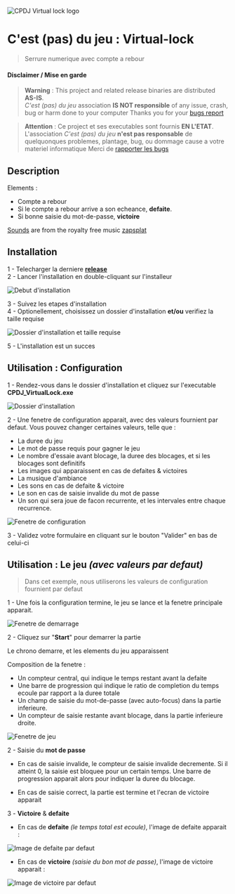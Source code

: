 ![CPDJ Virtual lock logo](https://github.com/cpdj37-c-est-pas-du-jeu/Virtual-lock/blob/master/CPDJ_VirtualLock/ressources/images/logo/Virtual_lock_logo_128_x_128.png)

# C'est (pas) du jeu : Virtual-lock
> Serrure numerique avec compte a rebour

#### Disclaimer / Mise en garde

> **Warning** : This project and related release binaries are distributed **AS-IS**.<br>
> *C'est (pas) du jeu* association **IS NOT responsible** of any issue, crash, bug or harm done to your computer
> Thanks you for your [bugs report](https://github.com/cpdj37-c-est-pas-du-jeu/Virtual-lock/issues)

> **Attention** : Ce project et ses executables sont fournis **EN L'ETAT**.<br>
> L'association *C'est (pas) du jeu* **n'est pas responsable** de quelquonques problemes, plantage, bug, ou dommage cause a votre materiel informatique
> Merci de [rapporter les bugs](https://github.com/cpdj37-c-est-pas-du-jeu/Virtual-lock/issues)

## Description

Elements :
- Compte a rebour
- Si le compte a rebour arrive a son echeance, **defaite**.
- Si bonne saisie du mot-de-passe, **victoire**

[Sounds](https://github.com/cpdj37-c-est-pas-du-jeu/Virtual-lock/tree/master/CPDJ_VirtualLock/ressources/sounds/) are from the royalty free music [zapsplat](https://www.zapsplat.com)

## Installation

1 - Telecharger la derniere [**release**](https://github.com/cpdj37-c-est-pas-du-jeu/Virtual-lock/releases)<br>
2 - Lancer l'installation en double-cliquant sur l'installeur<br>

![Debut d'installation](https://github.com/cpdj37-c-est-pas-du-jeu/Virtual-lock/blob/master/misc/app_screenshots/latest/installation.PNG)

3 - Suivez les etapes d'installation<br>
4 - Optionellement, choisissez un dossier d'installation **et/ou** verifiez la taille requise<br>

![Dossier d'installation et taille requise](https://github.com/cpdj37-c-est-pas-du-jeu/Virtual-lock/blob/master/misc/app_screenshots/latest/installation_target.PNG)

5 - L'installation est un succes<br>

## Utilisation : Configuration

1 - Rendez-vous dans le dossier d'installation et cliquez sur l'executable **CPDJ_VirtualLock.exe**<br>

![Dossier d'installation](https://github.com/cpdj37-c-est-pas-du-jeu/Virtual-lock/blob/master/misc/app_screenshots/latest/installation_result.PNG)

2 - Une fenetre de configuration apparait, avec des valeurs fournient par defaut. Vous pouvez changer certaines valeurs, telle que :
- La duree du jeu
- Le mot de passe requis pour gagner le jeu
- Le nombre d'essaie avant blocage, la duree des blocages, et si les blocages sont definitifs
- Les images qui apparaissent en cas de defaites & victoires
- La musique d'ambiance
- Les sons en cas de defaite & victoire
- Le son en cas de saisie invalide du mot de passe
- Un son qui sera joue de facon recurrente, et les intervales entre chaque recurrence.

![Fenetre de configuration](https://github.com/cpdj37-c-est-pas-du-jeu/Virtual-lock/blob/master/misc/app_screenshots/latest/window_configuration.PNG)

3 - Validez votre formulaire en cliquant sur le bouton "Valider" en bas de celui-ci<br>

## Utilisation : Le jeu *(avec valeurs par defaut)*

> Dans cet exemple, nous utiliserons les valeurs de configuration fournient par defaut

1 - Une fois la configuration termine, le jeu se lance et la fenetre principale apparait.<br>

![Fenetre de demarrage](https://github.com/cpdj37-c-est-pas-du-jeu/Virtual-lock/blob/master/misc/app_screenshots/latest/window_main_unstarted.PNG)

2 - Cliquez sur "**Start**" pour demarrer la partie

Le chrono demarre, et les elements du jeu apparaissent

Composition de la fenetre :
- Un compteur central, qui indique le temps restant avant la defaite
- Une barre de progression qui indique le ratio de completion du temps ecoule par rapport a la duree totale
- Un champ de saisie du mot-de-passe (avec auto-focus) dans la partie inferieure.
- Un compteur de saisie restante avant blocage, dans la partie inferieure droite.

![Fenetre de jeu](https://github.com/cpdj37-c-est-pas-du-jeu/Virtual-lock/blob/master/misc/app_screenshots/latest/window_in_game.PNG)

2 - Saisie du **mot de passe**
- En cas de saisie invalide, le compteur de saisie invalide decremente. Si il atteint 0, la saisie est bloquee pour un certain temps. Une barre de progression apparait alors pour indiquer la duree du blocage.

- En cas de saisie correct, la partie est termine et l'ecran de victoire apparait

3 - **Victoire** & **defaite**

- En cas de **defaite** *(le temps total est ecoule)*, l'image de defaite apparait :

![Image de defaite par defaut](https://github.com/cpdj37-c-est-pas-du-jeu/Virtual-lock/blob/master/misc/app_screenshots/latest/window_defeat.PNG)

- En cas de **victoire** *(saisie du bon mot de passe)*, l'image de victoire apparait :

![Image de victoire par defaut](https://github.com/cpdj37-c-est-pas-du-jeu/Virtual-lock/blob/master/misc/app_screenshots/latest/window_success.PNG)
